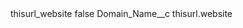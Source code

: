 <?xml version="1.0" encoding="UTF-8"?>
<CustomMetadata xmlns="http://soap.sforce.com/2006/04/metadata" xmlns:xsi="http://www.w3.org/2001/XMLSchema-instance" xmlns:xsd="http://www.w3.org/2001/XMLSchema">
    <label>thisurl_website</label>
    <protected>false</protected>
    <values>
        <field>Domain_Name__c</field>
        <value xsi:type="xsd:string">thisurl.website</value>
    </values>
</CustomMetadata>
